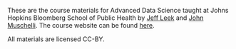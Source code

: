 These are the course materials for Advanced Data Science taught at Johns Hopkins Bloomberg School of Public Health by [Jeff Leek](http://jtleek.com/) and [John Muschelli](http://johnmuschelli.com/). The course website can be found [here](http://jtleek.com/advdatasci). 

All materials are licensed CC-BY. 


